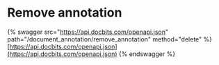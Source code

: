 # Remove annotation

{% swagger src="https://api.docbits.com/openapi.json" path="/document_annotation/remove_annotation" method="delete" %}
[https://api.docbits.com/openapi.json](https://api.docbits.com/openapi.json)
{% endswagger %}
